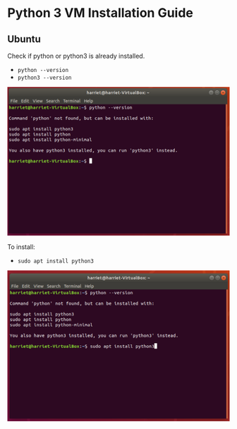 # Python 3 VM Installation Guide

## Ubuntu

Check if python or python3 is already installed.
* `python --version`
* `python3 --version`

![check python version](img/ubuntu-check-python-version.png)

To install:
* `sudo apt install python3`

![install python 3](img/ubuntu-install-python3.png)
